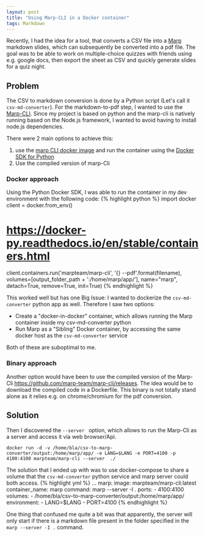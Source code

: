 ```yaml
---
layout: post
title: "Using Marp-CLI in a Docker container"
tags: Markdown
---
```


Recently, I had the idea for a tool, that converts a CSV file into a [Marp](https://marpit.marp.app/) markdown slides, which can subsequently be converted into a pdf file. The goal was to be able to work on multiple-choice quizzes with friends using e.g. google docs, then export the sheet as CSV and quickly generate slides for a quiz night.

 <!--more-->

## Problem
The CSV to markdown conversion is done by a Python script (Let's call it `csv-md-converter`). For the markdown-to-pdf step, I wanted to use the [Marp-CLI](https://github.com/marp-team/marp-cli). Since my project is based on python and the marp-cli is natively running based on the Node.js framework, I wanted to avoid having to install node.js dependencies. 

There were 2 main options to achieve this:
 1. use the [marp CLI docker image](https://hub.docker.com/r/marpteam/marp-cli/) and run the container using the [Docker SDK for Python](https://docker-py.readthedocs.io/en/stable/index.html) 
 2. Use the compiled version of marp-Cli

### Docker approach
Using the Python Docker SDK, I was able to run the container in my dev environment with the following code:
{% highlight python %}
import docker
client = docker.from_env()

# https://docker-py.readthedocs.io/en/stable/containers.html
client.containers.run('marpteam/marp-cli', '{} --pdf'.format(filename), volumes=[output_folder_path + ':/home/marp/app/'],
                      name="marp", detach=True, remove=True, init=True)
{% endhighlight %}

This worked well but has one Big Issue: I wanted to dockerize the `csv-md-converter` python app as well. Therefore I saw two options:
 - Create a "docker-in-docker" container, which allows running the Marp container inside my csv-md-converter python
 - Run Marp as a "Sibling" Docker container, by accessing the same docker host as the `csv-md-converter` service

Both of these are suboptimal to me.

### Binary approach
Another option would have been to use the compiled version of the Marp-Cli https://github.com/marp-team/marp-cli/releases.
The idea would be to download the compiled code in a Dockerfile.
This binary is not totally stand alone as it relies e.g. on chrome/chromium for the pdf conversion.


## Solution

Then I discovered the `--server ` option, which allows to run the Marp-Cli as a server and access it via web browser/Api.

`docker run -d -v /home/bla/csv-to-marp-converter/output:/home/marp/app/ -e LANG=$LANG -e PORT=4100 -p 4100:4100 marpteam/marp-cli --server  ./`

The solution that I ended up with was to use docker-compose to share a volume that the `csv-md-converter` python service and marp server could both access.
{% highlight yml %}
...
  marp:
    image: marpteam/marp-cli:latest
    container_name: marp
    command: marp --server -I .
    ports:
      - 4100:4100
    volumes: 
      - /home/bla/csv-to-marp-converter/output:/home/marp/app/
    environment:
      - LANG=$LANG
      - PORT=4100
{% endhighlight %}

One thing that confused me quite a bit was that apparently, the server will only start if there is a markdown file present in the folder specified in the `marp --server -I .` command. 